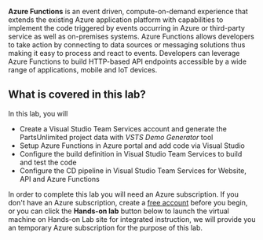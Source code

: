**Azure Functions** is an event driven, compute-on-demand experience that extends the existing Azure application platform with capabilities to implement the code triggered by events occurring in Azure or third-party service as well as on-premises systems. Azure Functions allows developers to take action by connecting to data sources or messaging solutions thus making it easy to process and react to events. Developers can leverage Azure Functions to build HTTP-based API endpoints accessible by a wide range of applications, mobile and IoT devices.
 
## What is covered in this lab?

 In this lab, you will
* Create a Visual Studio Team Services account and generate the PartsUnlimited project data with *VSTS Demo Generator* tool
* Setup Azure Functions in Azure portal and add code via Visual Studio
* Configure the build definition in Visual Studio Team Services to build and test the code
* Configure the CD pipeline in Visual Studio Team Services for Website, API and Azure Functions

In order to complete this lab you will need an Azure subscription. If you don't have an Azure subscription, create a [free account](https://azure.microsoft.com/en-us/free/?WT.mc_id=A261C142F) before you begin, or you can click the **Hands-on lab** button below to launch the virtual machine on Hands-on Lab site for integrated instruction, we will provide you an temporary Azure subscription for the purpose of this lab.
